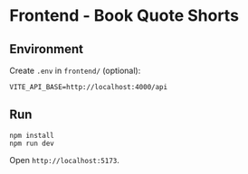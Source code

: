 # Frontend - Book Quote Shorts

## Environment
Create `.env` in `frontend/` (optional):

```
VITE_API_BASE=http://localhost:4000/api
```

## Run
```
npm install
npm run dev
```

Open `http://localhost:5173`.
